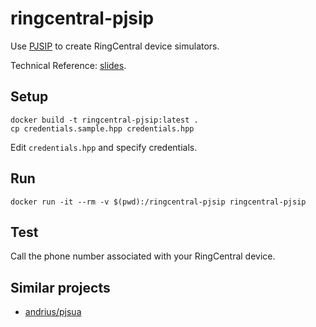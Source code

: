 # ringcentral-pjsip

Use [PJSIP](https://www.pjsip.org/) to create RingCentral device simulators.

Technical Reference: [slides](https://docs.google.com/presentation/d/15KvnbZVB_adSN6xjwlRHh-dsc3HWeVrAkxvBRSLVGPc/edit?usp=sharing).


## Setup

```
docker build -t ringcentral-pjsip:latest .
cp credentials.sample.hpp credentials.hpp
```

Edit `credentials.hpp` and specify credentials.


## Run

```
docker run -it --rm -v $(pwd):/ringcentral-pjsip ringcentral-pjsip
```


## Test

Call the phone number associated with your RingCentral device.


## Similar projects

- [andrius/pjsua](https://github.com/andrius/pjsua)
